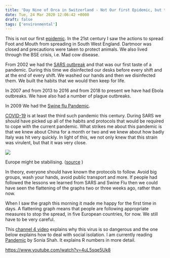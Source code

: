 ```yaml
---
title: 'Day Nine of Orca in Switzerland - Not Our first Epidemic, but the most severe.'
date: Tue, 24 Mar 2020 12:06:42 +0000
draft: false
tags: ['environmental']
---
```


This is not our first [epidemic](https://en.wikipedia.org/wiki/List_of_epidemics). In the 21st century I saw the actions to spread Foot and Mouth from spreading in South West England. Dartmoor was closed and precautions were taken to protect animals. We also lived through the BSE crisis, i.e. Mad cow disease.

From 2002 we had the [SARS outbreak](https://en.wikipedia.org/wiki/2002%E2%80%932004_SARS_outbreak) and that was our first taste of a pandemic. During this time we disinfected our desks before every shift and at the end of every shift. We washed our hands and then we disinfected them. We built the habits that we would then keep for life.

In 2007 and from 2013 to 2016 and from 2018 to present we have had Ebola outbreaks. We have also had a number of plague outbreaks.

In 2009 We had the [Swine flu Pandemic](https://en.wikipedia.org/wiki/2009_flu_pandemic).

[COVID-19](https://en.wikipedia.org/wiki/2019%E2%80%9320_coronavirus_pandemic) is at least the third such pandemic this century. During SARS we should have picked up all of the habits and protocols that would be required to cope with the current pandemic. What strikes me about this pandemic is that we knew about China for a month or two and we knew about how badly Italy was hit very quickly. In light of this, we not only knew that this strain was virulent, but that it was very close.

![](https://i0.wp.com/www.main-vision.com/richard/blog/wp-content/uploads/2020/03/Screenshot-2020-03-24-at-09.45.43.png?fit=1024%2C304&ssl=1)

Europe might be stabilising. ([source](https://www.corona-data.ch/) )

In theory, everyone should have known the protocols to follow. Avoid big groups, wash your hands, avoid public transport and more. If people had followed the lessons we learned from SARS and Swine Flu then we could have seen the flattening of the graphs two or three weeks ago, rather than now.

When I saw the graph this morning it made me happy for the first time in days. A flattening graph means that people are following appropriate measures to stop the spread, in five European countries, for now. We still have to be very careful.

This [channel 4 video](https://twitter.com/C4Dispatches/status/1241803403619172359) explains why this virus is so dangerous and the one below explains how to deal with social isolation. I am currently reading [Pandemic](https://www.amazon.co.uk/gp/product/125011800X/ref=as_li_tl?ie=UTF8&camp=1634&creative=6738&creativeASIN=125011800X&linkCode=as2&tag=richardsblo09-21&linkId=0ad698bc600ec24c6c9ad420bfde27ac) by Sonia Shah. It explains R numbers in more detail.

https://www.youtube.com/watch?v=4uL5sqe5Uk8